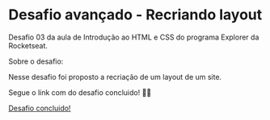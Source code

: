 # Desafio avançado - Recriando layout

Desafio 03 da aula de Introdução ao HTML e CSS do programa Explorer da Rocketseat.

Sobre o desafio:

Nesse desafio foi proposto a recriação de um layout de um site.

Segue o link com do desafio concluido! 🚀💜

<a href="https://raw.githubusercontent.com/jordanogazalle/desafio03/main/Desafio%20concluido.PNG">Desafio concluido!</a>
